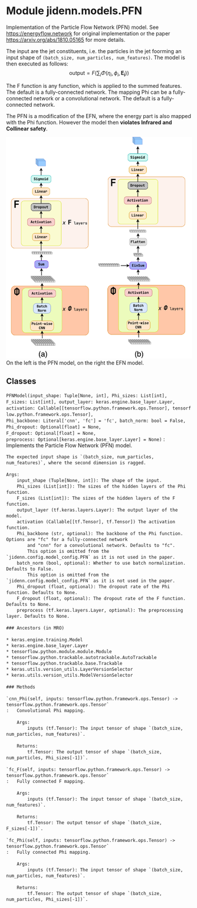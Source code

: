 Module jidenn.models.PFN
========================
Implementation of the Particle Flow Network (PFN) model.
See https://energyflow.network for original implementation or
the paper https://arxiv.org/abs/1810.05165 for more details.

The input are the jet constituents, i.e. the particles in the jet foorming an input shape of `(batch_size, num_particles, num_features)`.
The model is then executed as follows:
$$ \mathrm{output} = F\left(\sum_i  \Phi{(\eta_i,\phi_i, \pmb{E_i})}\right) $$

The F function is any function, which is applied to the summed features. The default is a fully-connected network.
The mapping Phi can be a fully-connected network or a convolutional network. The default is a fully-connected network.

The PFN is a modification of the EFN, where the energy part is also mapped with the Phi function.
However the model then **violates Infrared and Collinear safety**.

![EFN_PFN](../../../diagrams/pfn_efn.png)
On the left is the PFN model, on the right the EFN model.

Classes
-------

`PFNModel(input_shape: Tuple[None, int], Phi_sizes: List[int], F_sizes: List[int], output_layer: keras.engine.base_layer.Layer, activation: Callable[[tensorflow.python.framework.ops.Tensor], tensorflow.python.framework.ops.Tensor], Phi_backbone: Literal['cnn', 'fc'] = 'fc', batch_norm: bool = False, Phi_dropout: Optional[float] = None, F_dropout: Optional[float] = None, preprocess: Optional[keras.engine.base_layer.Layer] = None)`
:   Implements the Particle Flow Network (PFN) model.
    
    The expected input shape is `(batch_size, num_particles, num_features)`, where the second dimension is ragged.
    
    Args:
        input_shape (Tuple[None, int]): The shape of the input.
        Phi_sizes (List[int]): The sizes of the hidden layers of the Phi function.
        F_sizes (List[int]): The sizes of the hidden layers of the F function.
        output_layer (tf.keras.layers.Layer): The output layer of the model.
        activation (Callable[[tf.Tensor], tf.Tensor]) The activation function. 
        Phi_backbone (str, optional): The backbone of the Phi function. Options are "fc" for a fully-connected network 
            and "cnn" for a convolutional network. Defaults to "fc".
            This option is omitted from the `jidenn.config.model_config.PFN` as it is not used in the paper.
        batch_norm (bool, optional): Whether to use batch normalization. Defaults to False.
            This option is omitted from the `jidenn.config.model_config.PFN` as it is not used in the paper.
        Phi_dropout (float, optional): The dropout rate of the Phi function. Defaults to None.
        F_dropout (float, optional): The dropout rate of the F function. Defaults to None.
        preprocess (tf.keras.layers.Layer, optional): The preprocessing layer. Defaults to None.

    ### Ancestors (in MRO)

    * keras.engine.training.Model
    * keras.engine.base_layer.Layer
    * tensorflow.python.module.module.Module
    * tensorflow.python.trackable.autotrackable.AutoTrackable
    * tensorflow.python.trackable.base.Trackable
    * keras.utils.version_utils.LayerVersionSelector
    * keras.utils.version_utils.ModelVersionSelector

    ### Methods

    `cnn_Phi(self, inputs: tensorflow.python.framework.ops.Tensor) ‑> tensorflow.python.framework.ops.Tensor`
    :   Convolutional Phi mapping.
        
        Args:
            inputs (tf.Tensor): The input tensor of shape `(batch_size, num_particles, num_features)`.
        
        Returns:
            tf.Tensor: The output tensor of shape `(batch_size, num_particles, Phi_sizes[-1])`.

    `fc_F(self, inputs: tensorflow.python.framework.ops.Tensor) ‑> tensorflow.python.framework.ops.Tensor`
    :   Fully connected F mapping.
        
        Args:
            inputs (tf.Tensor): The input tensor of shape `(batch_size, num_features)`.
        
        Returns:
            tf.Tensor: The output tensor of shape `(batch_size, F_sizes[-1])`.

    `fc_Phi(self, inputs: tensorflow.python.framework.ops.Tensor) ‑> tensorflow.python.framework.ops.Tensor`
    :   Fully connected Phi mapping.
        
        Args:
            inputs (tf.Tensor): The input tensor of shape `(batch_size, num_particles, num_features)`.
        
        Returns:
            tf.Tensor: The output tensor of shape `(batch_size, num_particles, Phi_sizes[-1])`.
